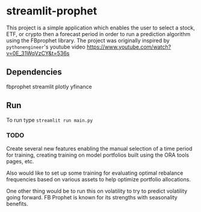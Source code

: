 # streamlit-prophet

This project is a simple application which enables the user to select a stock, ETF, or crypto then a forecast period in order to run a prediction algorithm using the FBprophet library. The project was originally inspired by `pythonengineer`'s youtube video <https://www.youtube.com/watch?v=0E_31WqVzCY&t=536s>

## Dependencies

fbprophet
streamlit
plotly
yfinance

## Run

To run type `streamlit run main.py`

### TODO

Create several new features enabling the manual selection of a time period for training, creating training on model portfolios built using the ORA tools pages, etc.  

Also would like to set up some training for evaluating optimal rebalance frequencies based on various assets to help optimize portfolio allocations.

One other thing would be to run this on volatility to try to predict volatility going forward. FB Prophet is known for its strengths with seasonality benefits. 
